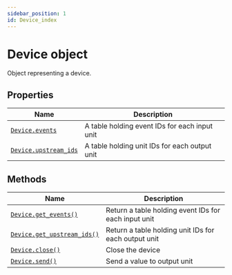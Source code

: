 ```yaml
---
sidebar_position: 1
id: Device_index
---
```


# Device object
Object representing a device.

## Properties
|Name|Description|
|-|-|
|[```Device.events```](/libs/mapper/Device/Device_events)|A table holding event IDs for each input unit|
|[```Device.upstream_ids```](/libs/mapper/Device/Device_upstream_ids)|A table holding unit IDs for each output unit|

## Methods
|Name|Description|
|-|-|
|[```Device.get_events()```](/libs/mapper/Device/Device_get_events)|Return a table holding event IDs for each input unit|
|[```Device.get_upstream_ids()```](/libs/mapper/Device/Device_get_upstream_ids)|Return a table holding unit IDs for each output unit|
|[```Device.close()```](/libs/mapper/Device/Device_close)|Close the device|
|[```Device.send()```](/libs/mapper/Device/Device_send)|Send a value to output unit|
